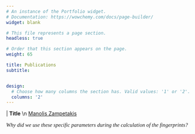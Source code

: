 ```yaml
---
# An instance of the Portfolio widget.
# Documentation: https://wowchemy.com/docs/page-builder/
widget: blank

# This file represents a page section.
headless: true

# Order that this section appears on the page.
weight: 65

title: Publications
subtitle: 


design:
  # Choose how many columns the section has. Valid values: '1' or '2'.
  columns: '2'
---
```

|
**Title** \n
[Manolis Zampetakis](https://mzampet.com)

<p style="font-family: times, serif; font-size:11pt; font-style:italic">
    Why did we use these specific parameters during the calculation of the fingerprints?
</p>
